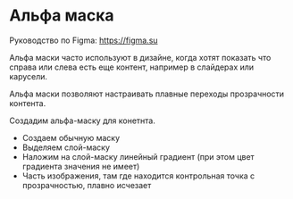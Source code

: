 # Альфа маска
Руководство по Figma: https://figma.su

Альфа маски часто используют в дизайне, когда хотят показать что справа или слева есть еще контент, например в слайдерах или карусели.

Альфа маски позволяют настраивать плавные переходы прозрачности контента.

Создадим альфа-маску для конетнта.
- Создаем обычную маску
- Выделяем слой-маску
- Наложим на слой-маску линейный градиент (при этом цвет градиента значения не имеет)
- Часть изображения, там где находится контрольная точка с прозрачностью, плавно исчезает